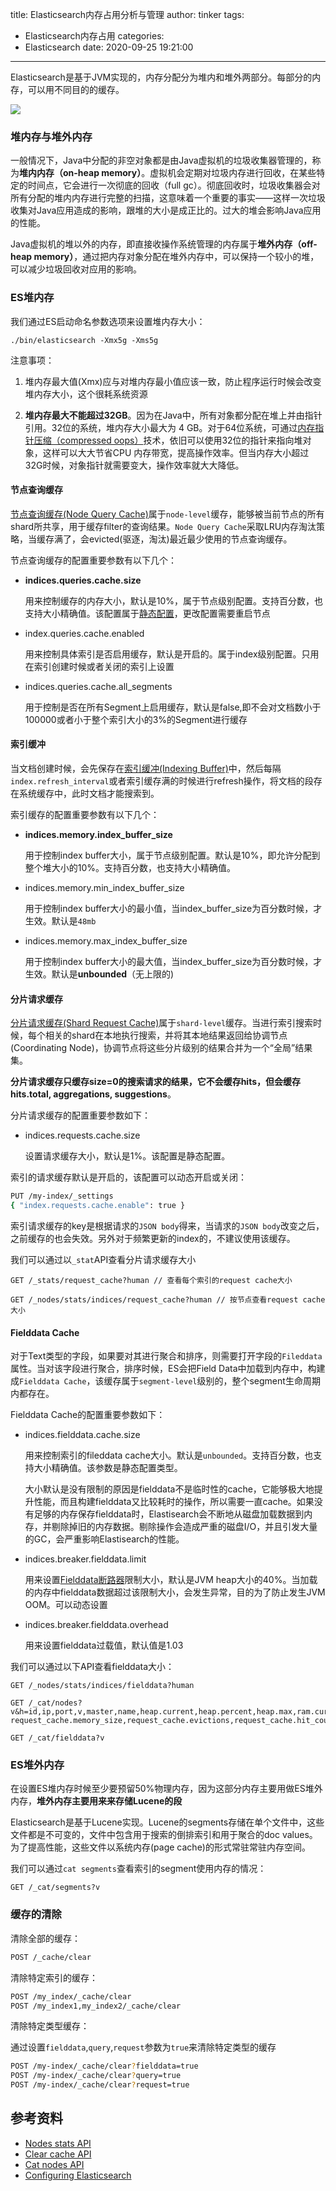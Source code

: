 title: Elasticsearch内存占用分析与管理
author: tinker
tags:
  - Elasticsearch内存占用
categories:
  - Elasticsearch
date: 2020-09-25 19:21:00
---
Elasticsearch是基于JVM实现的，内存分配分为堆内和堆外两部分。每部分的内存，可以用不同目的的缓存。

![](https://static.cyub.vip/images/202010/es_memory.jpg)

### 堆内存与堆外内存

一般情况下，Java中分配的非空对象都是由Java虚拟机的垃圾收集器管理的，称为**堆内内存（on-heap memory）**。虚拟机会定期对垃圾内存进行回收，在某些特定的时间点，它会进行一次彻底的回收（full gc）。彻底回收时，垃圾收集器会对所有分配的堆内内存进行完整的扫描，这意味着一个重要的事实——这样一次垃圾收集对Java应用造成的影响，跟堆的大小是成正比的。过大的堆会影响Java应用的性能。

Java虚拟机的堆以外的内存，即直接收操作系统管理的内存属于**堆外内存（off-heap memory）**，通过把内存对象分配在堆外内存中，可以保持一个较小的堆，可以减少垃圾回收对应用的影响。

<!--more-->

### ES堆内存

我们通过ES启动命名参数选项来设置堆内存大小：

```
./bin/elasticsearch -Xmx5g -Xms5g
```

注意事项：

1. 堆内存最大值(Xmx)应与对堆内存最小值应该一致，防止程序运行时候会改变堆内存大小，这个很耗系统资源

2. **堆内存最大不能超过32GB**。因为在Java中，所有对象都分配在堆上并由指针引用。32位的系统，堆内存大小最大为 4 GB。对于64位系统，可通过[内存指针压缩（compressed oops）](https://wikis.oracle.com/display/HotSpotInternals/CompressedOops)技术，依旧可以使用32位的指针来指向堆对象，这样可以大大节省CPU 内存带宽，提高操作效率。但当内存大小超过32G时候，对象指针就需要变大，操作效率就大大降低。


#### 节点查询缓存

[节点查询缓存(Node Query Cache)](https://www.elastic.co/guide/en/elasticsearch/reference/current/query-cache.html)属于`node-level`缓存，能够被当前节点的所有shard所共享，用于缓存filter的查询结果。`Node Query Cache`采取LRU内存淘汰策略，当缓存满了，会evicted(驱逐，淘汰)最近最少使用的节点查询缓存。

节点查询缓存的配置重要参数有以下几个：

- **indices.queries.cache.size** 

    用来控制缓存的内存大小，默认是10%，属于节点级别配置。支持百分数，也支持大小精确值。该配置属于[静态配置](https://www.elastic.co/guide/en/elasticsearch/reference/current/settings.html#static-cluster-setting)，更改配置需要重启节点
- index.queries.cache.enabled
    
    用来控制具体索引是否启用缓存，默认是开启的。属于index级别配置。只用在索引创建时候或者关闭的索引上设置
    
- indices.queries.cache.all_segments

    用于控制是否在所有Segment上启用缓存，默认是false,即不会对文档数小于100000或者小于整个索引大小的3%的Segment进行缓存

#### 索引缓冲

当文档创建时候，会先保存在[索引缓冲(Indexing Buffer)](https://www.elastic.co/guide/en/elasticsearch/reference/current/indexing-buffer.html)中，然后每隔`index.refresh_interval`或者索引缓存满的时候进行refresh操作，将文档的段存在系统缓存中，此时文档才能搜索到。


索引缓存的配置重要参数有以下几个：

- **indices.memory.index_buffer_size**

    用于控制index buffer大小，属于节点级别配置。默认是10%，即允许分配到整个堆大小的10%。支持百分数，也支持大小精确值。
- indices.memory.min_index_buffer_size

    用于控制index buffer大小的最小值，当index_buffer_size为百分数时候，才生效。默认是`48mb`

- indices.memory.max_index_buffer_size

    用于控制index buffer大小的最大值，当index_buffer_size为百分数时候，才生效。默认是**unbounded**（无上限的)

#### 分片请求缓存

[分片请求缓存(Shard Request Cache)](https://www.elastic.co/guide/en/elasticsearch/reference/current/shard-request-cache.html)属于`shard-level`缓存。当进行索引搜索时候，每个相关的shard在本地执行搜索，并将其本地结果返回给协调节点(Coordinating Node)，协调节点将这些分片级别的结果合并为一个“全局”结果集。

**分片请求缓存只缓存size=0的搜索请求的结果，它不会缓存hits，但会缓存hits.total, aggregations, suggestions**。

分片请求缓存的配置重要参数如下：

- indices.requests.cache.size

    设置请求缓存大小，默认是1%。该配置是静态配置。

索引的请求缓存默认是开启的，该配置可以动态开启或关闭：

```bash
PUT /my-index/_settings
{ "index.requests.cache.enable": true }
```
索引请求缓存的key是根据请求的`JSON body`得来，当请求的`JSON body`改变之后，之前缓存的也会失效。另外对于频繁更新的index的，不建议使用该缓存。

我们可以通过以`_stat`API查看分片请求缓存大小

```
GET /_stats/request_cache?human // 查看每个索引的request cache大小

GET /_nodes/stats/indices/request_cache?human // 按节点查看request cache 大小
```

#### Fielddata Cache

对于Text类型的字段，如果要对其进行聚合和排序，则需要打开字段的`Fileddata`属性。当对该字段进行聚合，排序时候，ES会把Field Data中加载到内存中，构建成`Fielddata Cache`，该缓存属于`segment-level`级别的，整个segment生命周期内都存在。


Fielddata Cache的配置重要参数如下：
- indices.fielddata.cache.size
    
    用来控制索引的fileddata cache大小。默认是`unbounded`。支持百分数，也支持大小精确值。该参数是静态配置类型。
    
    大小默认是没有限制的原因是fielddata不是临时性的cache，它能够极大地提升性能，而且构建fielddata又比较耗时的操作，所以需要一直cache。如果没有足够的内存保存fielddata时，Elastisearch会不断地从磁盘加载数据到内存，并剔除掉旧的内存数据。剔除操作会造成严重的磁盘I/O，并且引发大量的GC，会严重影响Elastisearch的性能。
- indices.breaker.fielddata.limit

    用来设置[Fielddata断路器](https://www.elastic.co/guide/en/elasticsearch/reference/current/circuit-breaker.html#fielddata-circuit-breaker)限制大小，默认是JVM heap大小的40%。当加载的内存中fielddata数据超过该限制大小，会发生异常，目的为了防止发生JVM OOM。可以动态设置
- indices.breaker.fielddata.overhead

    用来设置fielddata过载值，默认值是1.03

我们可以通过以下API查看fielddata大小：

```
GET /_nodes/stats/indices/fielddata?human

GET /_cat/nodes?v&h=id,ip,port,v,master,name,heap.current,heap.percent,heap.max,ram.current,ram.percent,ram.max,fielddata.memory_size,fielddata.evictions,query_cache.memory_size,query_cache.evictions, request_cache.memory_size,request_cache.evictions,request_cache.hit_count,request_cache.miss_count

GET /_cat/fielddata?v
```

### ES堆外内存

在设置ES堆内存时候至少要预留50%物理内存，因为这部分内存主要用做ES堆外内存，**堆外内存主要用来来存储Lucene的段**

Elasticsearch是基于Lucene实现。Lucene的segments存储在单个文件中，这些文件都是不可变的，文件中包含用于搜索的倒排索引和用于聚合的doc values。为了提高性能，这些文件以系统内存(page cache)的形式常驻常驻内存空间。

我们可以通过`cat segments`查看索引的segment使用内存的情况：

```
GET /_cat/segments?v
```

### 缓存的清除

清除全部的缓存：

```bash
POST /_cache/clear
```

清除特定索引的缓存：

```bash
POST /my_index/_cache/clear
POST /my_index1,my_index2/_cache/clear
```

清除特定类型缓存：

通过设置`fielddata`,`query`,`request`参数为`true`来清除特定类型的缓存

```bash
POST /my-index/_cache/clear?fielddata=true  
POST /my-index/_cache/clear?query=true      
POST /my-index/_cache/clear?request=true   
```

## 参考资料

- [Nodes stats API](https://www.elastic.co/guide/en/elasticsearch/reference/current/cluster-nodes-stats.html)
- [Clear cache API](https://www.elastic.co/guide/en/elasticsearch/reference/current/indices-clearcache.html)
- [Cat nodes API](https://www.elastic.co/guide/en/elasticsearch/reference/current/cat-nodes.html)
- [Configuring Elasticsearch](https://www.elastic.co/guide/en/elasticsearch/reference/current/settings.html#static-cluster-setting)